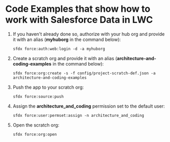 # Code Examples that show how to work with Salesforce Data in LWC

1. If you haven't already done so, authorize with your hub org and provide it with an alias (**myhuborg** in the command below):

   ```
   sfdx force:auth:web:login -d -a myhuborg
   ```

1. Create a scratch org and provide it with an alias (**architecture-and-coding-examples** in the command below):

   ```
   sfdx force:org:create -s -f config/project-scratch-def.json -a architecture-and-coding-examples
   ```

1. Push the app to your scratch org:

   ```
   sfdx force:source:push
   ```

1. Assign the **architecture_and_coding** permission set to the default user:

   ```
   sfdx force:user:permset:assign -n architecture_and_coding
   ```

1. Open the scratch org:

   ```
   sfdx force:org:open
   ```

